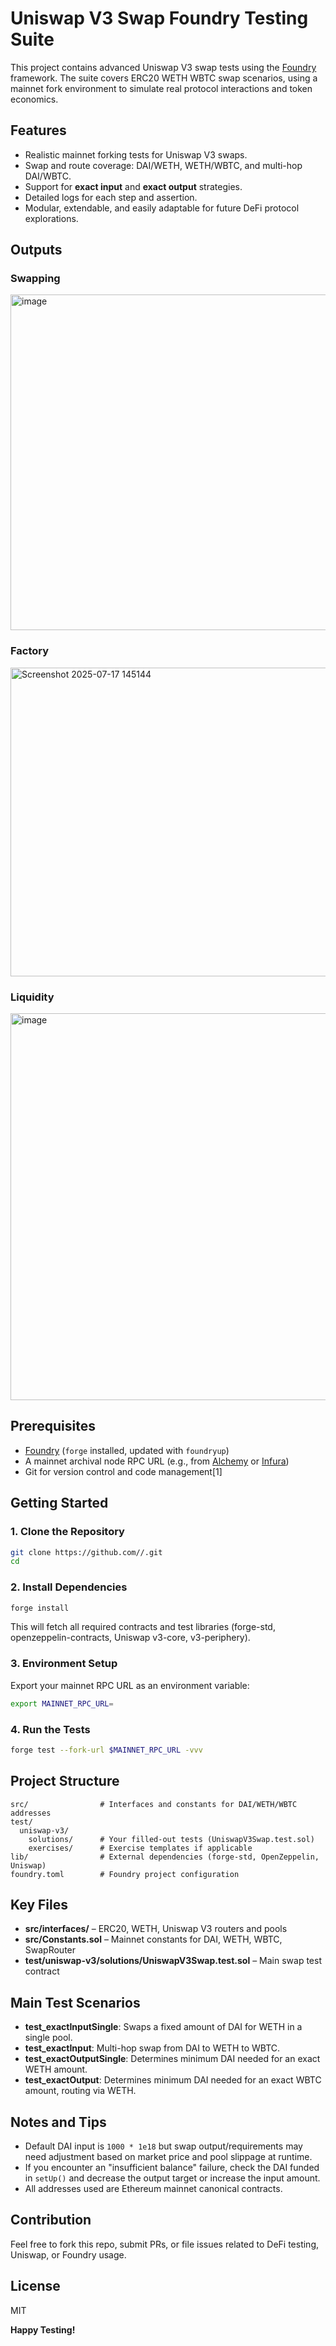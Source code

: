 

# Uniswap V3 Swap Foundry Testing Suite

This project contains advanced Uniswap V3 swap tests using the [Foundry](https://github.com/foundry-rs/foundry) framework. The suite covers ERC20  WETH  WBTC swap scenarios, using a mainnet fork environment to simulate real protocol interactions and token economics.

## Features

- Realistic mainnet forking tests for Uniswap V3 swaps.
- Swap and route coverage: DAI/WETH, WETH/WBTC, and multi-hop DAI/WBTC.
- Support for **exact input** and **exact output** strategies.
- Detailed logs for each step and assertion.
- Modular, extendable, and easily adaptable for future DeFi protocol explorations.

## Outputs

### Swapping
<img width="1127" height="537" alt="image" src="https://github.com/user-attachments/assets/be262405-7037-45c0-ac20-1afd537fed65" />

### Factory
<img width="1232" height="494" alt="Screenshot 2025-07-17 145144" src="https://github.com/user-attachments/assets/aad5d30c-ab6a-43e5-be0e-cac3e41e8793" />

### Liquidity
<img width="1233" height="619" alt="image" src="https://github.com/user-attachments/assets/3a2fb171-997c-4c99-8e49-d860be88cfc6" />




## Prerequisites

- [Foundry](https://github.com/foundry-rs/foundry) (`forge` installed, updated with `foundryup`)
- A mainnet archival node RPC URL (e.g., from [Alchemy](https://www.alchemy.com/) or [Infura](https://infura.io/))
- Git for version control and code management[1]

## Getting Started

### 1. Clone the Repository

```bash
git clone https://github.com//.git
cd 
```

### 2. Install Dependencies

```bash
forge install
```

This will fetch all required contracts and test libraries (forge-std, openzeppelin-contracts, Uniswap v3-core, v3-periphery).

### 3. Environment Setup

Export your mainnet RPC URL as an environment variable:

```bash
export MAINNET_RPC_URL=
```

### 4. Run the Tests

```bash
forge test --fork-url $MAINNET_RPC_URL -vvv
```

## Project Structure

```
src/                # Interfaces and constants for DAI/WETH/WBTC addresses
test/
  uniswap-v3/
    solutions/      # Your filled-out tests (UniswapV3Swap.test.sol)
    exercises/      # Exercise templates if applicable
lib/                # External dependencies (forge-std, OpenZeppelin, Uniswap)
foundry.toml        # Foundry project configuration
```

## Key Files

- **src/interfaces/** – ERC20, WETH, Uniswap V3 routers and pools
- **src/Constants.sol** – Mainnet constants for DAI, WETH, WBTC, SwapRouter
- **test/uniswap-v3/solutions/UniswapV3Swap.test.sol** – Main swap test contract

## Main Test Scenarios

- **test_exactInputSingle**: Swaps a fixed amount of DAI for WETH in a single pool.
- **test_exactInput**: Multi-hop swap from DAI to WETH to WBTC.
- **test_exactOutputSingle**: Determines minimum DAI needed for an exact WETH amount.
- **test_exactOutput**: Determines minimum DAI needed for an exact WBTC amount, routing via WETH.

## Notes and Tips

- Default DAI input is `1000 * 1e18` but swap output/requirements may need adjustment based on market price and pool slippage at runtime.
- If you encounter an "insufficient balance" failure, check the DAI funded in `setUp()` and decrease the output target or increase the input amount.
- All addresses used are Ethereum mainnet canonical contracts.

## Contribution

Feel free to fork this repo, submit PRs, or file issues related to DeFi testing, Uniswap, or Foundry usage.

## License

MIT

**Happy Testing!**


